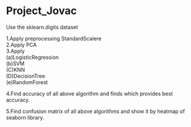 # Project_Jovac
Use the sklearn.digits dataset

1.Apply preprocessing StandardScalere                       
2.Apply PCA                  
3.Apply              
  (a)LogisticRegression               
  (b)SVM                    
  (C)KNN        
  (D)DecisionTree      
  (e)RandomForest    
  
4.Find accuracy of all above algorithm and finds which provides best accuracy.

5.Find confusion matrix of all above algorithms and show it by heatmap of seaborn library.
